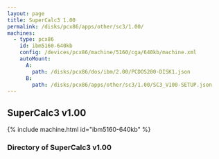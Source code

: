 ```yaml
---
layout: page
title: SuperCalc3 1.00
permalink: /disks/pcx86/apps/other/sc3/1.00/
machines:
  - type: pcx86
    id: ibm5160-640kb
    config: /devices/pcx86/machine/5160/cga/640kb/machine.xml
    autoMount:
      A:
        path: /disks/pcx86/dos/ibm/2.00/PCDOS200-DISK1.json
      B:
        path: /disks/pcx86/apps/other/sc3/1.00/SC3_V100-SETUP.json
---
```


SuperCalc3 v1.00
-----------------

{% include machine.html id="ibm5160-640kb" %}

### Directory of SuperCalc3 v1.00


